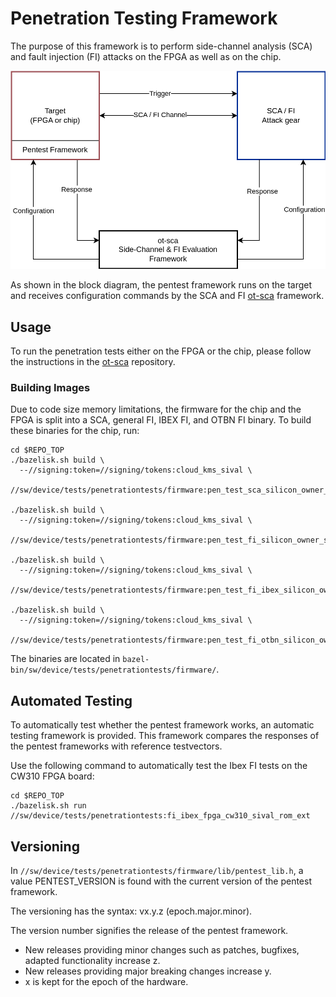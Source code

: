 # Penetration Testing Framework

The purpose of this framework is to perform side-channel analysis (SCA) and fault injection (FI) attacks on the FPGA as well as on the chip.

![Full hardware setup](pentest_setup.png)

As shown in the block diagram, the pentest framework runs on the target and receives configuration commands by the SCA and FI [ot-sca](https://github.com/lowRISC/ot-sca) framework.

## Usage

To run the penetration tests either on the FPGA or the chip, please follow the instructions in the [ot-sca](https://github.com/lowRISC/ot-sca) repository.

### Building Images

Due to code size memory limitations, the firmware for the chip and the FPGA is split into a SCA, general FI, IBEX FI, and OTBN FI binary. To build these binaries for the chip, run:
```console
cd $REPO_TOP
./bazelisk.sh build \
  --//signing:token=//signing/tokens:cloud_kms_sival \
  //sw/device/tests/penetrationtests/firmware:pen_test_sca_silicon_owner_sival_rom_ext

./bazelisk.sh build \
  --//signing:token=//signing/tokens:cloud_kms_sival \
  //sw/device/tests/penetrationtests/firmware:pen_test_fi_silicon_owner_sival_rom_ext

./bazelisk.sh build \
  --//signing:token=//signing/tokens:cloud_kms_sival \
  //sw/device/tests/penetrationtests/firmware:pen_test_fi_ibex_silicon_owner_sival_rom_ext

./bazelisk.sh build \
  --//signing:token=//signing/tokens:cloud_kms_sival \
  //sw/device/tests/penetrationtests/firmware:pen_test_fi_otbn_silicon_owner_sival_rom_ext
```

The binaries are located in `bazel-bin/sw/device/tests/penetrationtests/firmware/`.

## Automated Testing

To automatically test whether the pentest framework works, an automatic testing framework is provided.
This framework compares the responses of the pentest frameworks with reference testvectors.

Use the following command to automatically test the Ibex FI tests on the CW310 FPGA board:

```console
cd $REPO_TOP
./bazelisk.sh run //sw/device/tests/penetrationtests:fi_ibex_fpga_cw310_sival_rom_ext
```

## Versioning

In `//sw/device/tests/penetrationtests/firmware/lib/pentest_lib.h`, a value PENTEST_VERSION is found with the current version of the pentest framework.

The versioning has the syntax: vx.y.z (epoch.major.minor).

The version number signifies the release of the pentest framework.
- New releases providing minor changes such as patches, bugfixes, adapted functionality increase z.
- New releases providing major breaking changes increase y.
- x is kept for the epoch of the hardware.
